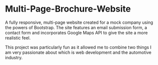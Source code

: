 # Multi-Page-Brochure-Website
A fully responsive, multi-page website created for a mock company using the powers of Bootstrap. The site features an email submission form, a contact form and incorporates Google Maps API to give the site a more realistic feel.

This project was particularly fun as it allowed me to combine two things I am very passionate about which is web development and the automotive industry.
